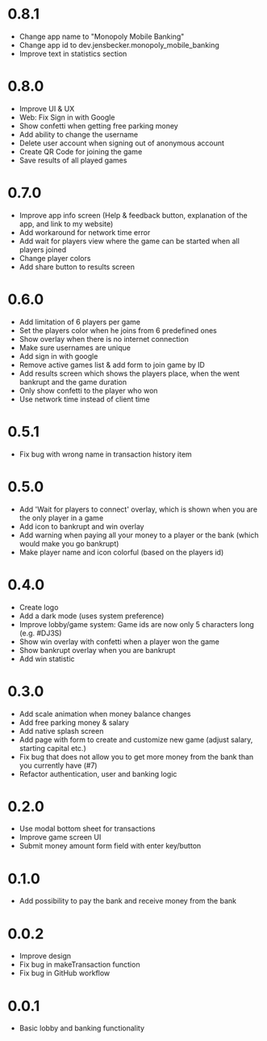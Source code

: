 # 0.8.1
- Change app name to "Monopoly Mobile Banking"
- Change app id to dev.jensbecker.monopoly_mobile_banking
- Improve text in statistics section

# 0.8.0
- Improve UI & UX
- Web: Fix Sign in with Google
- Show confetti when getting free parking money
- Add ability to change the username
- Delete user account when signing out of anonymous account
- Create QR Code for joining the game
- Save results of all played games

# 0.7.0
- Improve app info screen (Help & feedback button, explanation of the app, and link to my website)
- Add workaround for network time error
- Add wait for players view where the game can be started when all players joined
- Change player colors
- Add share button to results screen

# 0.6.0
- Add limitation of 6 players per game
- Set the players color when he joins from 6 predefined ones
- Show overlay when there is no internet connection
- Make sure usernames are unique
- Add sign in with google
- Remove active games list & add form to join game by ID
- Add results screen which shows the players place, when the went bankrupt and the game duration
- Only show confetti to the player who won
- Use network time instead of client time

# 0.5.1
- Fix bug with wrong name in transaction history item

# 0.5.0
- Add 'Wait for players to connect' overlay, which is shown when you are the only player in a game
- Add icon to bankrupt and win overlay
- Add warning when paying all your money to a player or the bank (which would make you go bankrupt)
- Make player name and icon colorful (based on the players id)

# 0.4.0
- Create logo
- Add a dark mode (uses system preference)
- Improve lobby/game system: Game ids are now only 5 characters long (e.g. #DJ3S)
- Show win overlay with confetti when a player won the game
- Show bankrupt overlay when you are bankrupt
- Add win statistic

# 0.3.0
- Add scale animation when money balance changes
- Add free parking money & salary
- Add native splash screen
- Add page with form to create and customize new game (adjust salary, starting capital etc.)
- Fix bug that does not allow you to get more money from the bank than you currently have (#7)
- Refactor authentication, user and banking logic

# 0.2.0
- Use modal bottom sheet for transactions
- Improve game screen UI
- Submit money amount form field with enter key/button

# 0.1.0
- Add possibility to pay the bank and receive money from the bank

# 0.0.2
- Improve design
- Fix bug in makeTransaction function
- Fix bug in GitHub workflow

# 0.0.1
- Basic lobby and banking functionality
